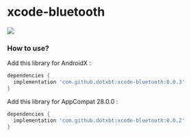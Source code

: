 # xcode-bluetooth
[![](https://jitpack.io/v/dotxbt/xcode-bluetooth.svg)](https://jitpack.io/#dotxbt/xcode-bluetooth)

### How to use?
Add this library for AndroidX :
```gradle
dependencies {
  implementation 'com.github.dotxbt:xcode-bluetooth:0.0.3'
}
```

Add this library for AppCompat 28.0.0 :
```gradle
dependencies {
  implementation 'com.github.dotxbt:xcode-bluetooth:0.0.2'
}
```

